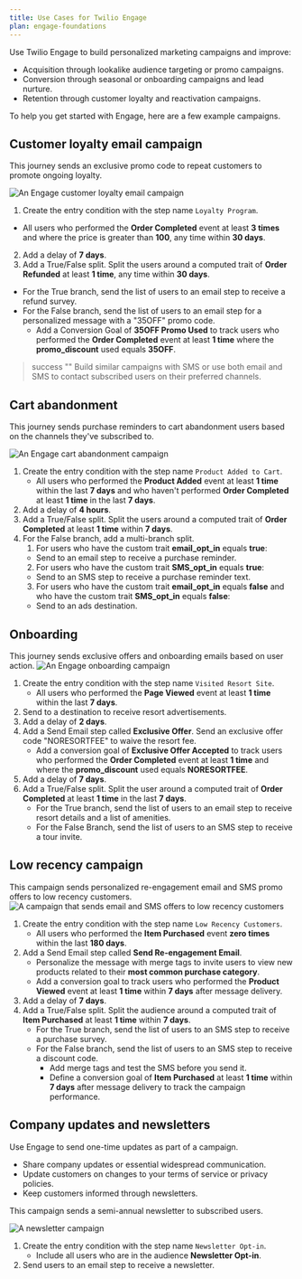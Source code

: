```yaml
---
title: Use Cases for Twilio Engage
plan: engage-foundations
---
```

Use Twilio Engage to build personalized marketing campaigns and improve:
- Acquisition through lookalike audience targeting or promo campaigns.
- Conversion through seasonal or onboarding campaigns and lead nurture.
- Retention through customer loyalty and reactivation campaigns.

To help you get started with Engage, here are a few example campaigns.

## Customer loyalty email campaign

This journey sends an exclusive promo code to repeat customers to promote ongoing loyalty.

![An Engage customer loyalty email campaign](images/loyalty-promo.png)
1. Create the entry condition with the step name `Loyalty Program`.
  - All users who performed the **Order Completed** event at least **3 times** and where the price is greater than **100**, any time within **30 days**.
2. Add a delay of **7 days**.
3. Add a True/False split. Split the users around a computed trait of **Order Refunded** at least **1 time**, any time within **30 days**.
  - For the True branch, send the list of users to an email step to receive a refund survey.
  - For the False branch, send the list of users to an email step for a personalized message with a "35OFF" promo code.
    - Add a Conversion Goal of **35OFF Promo Used** to track users who performed the **Order Completed** event at least **1 time** where the **promo_discount** used equals **35OFF**.

> success ""
> Build similar campaigns with SMS or use both email and SMS to contact subscribed users on their preferred channels.

## Cart abandonment
This journey sends purchase reminders to cart abandonment users based on the channels they've subscribed to.

![An Engage cart abandonment campaign](images/cart-abandonment.png)
1. Create the entry condition with the step name `Product Added to Cart`.
    - All users who performed the **Product Added** event at least **1 time** within the last **7 days** and who haven't performed **Order Completed** at least **1 time** in the last **7 days**.
2. Add a delay of **4 hours**.
3. Add a True/False split. Split the users around a computed trait of **Order Completed** at least **1 time** within **7 days**.
4. For the False branch, add a multi-branch split.
    1. For users who have the custom trait **email_opt_in** equals **true**:
      - Send to an email step to receive a purchase reminder.
    2. For users who have the custom trait **SMS_opt_in** equals **true**:
      - Send to an SMS step to receive a purchase reminder text.
    3. For users who have the custom trait **email_opt_in** equals **false** and who have the custom trait **SMS_opt_in** equals **false**:
      - Send to an ads destination.

## Onboarding
This journey sends exclusive offers and onboarding emails based on user action.
![An Engage onboarding campaign](images/onboarding.png)
1. Create the entry condition with the step name `Visited Resort Site`.
    - All users who performed the **Page Viewed** event at least **1 time** within the last **7 days**.
2. Send to a destination to receive resort advertisements.
3. Add a delay of **2 days**.
4. Add a Send Email step called **Exclusive Offer**. Send an exclusive offer code "NORESORTFEE" to waive the resort fee.
    - Add a conversion goal of **Exclusive Offer Accepted** to track users who performed the **Order Completed** event at least **1 time** and where the **promo_discount** used equals **NORESORTFEE**.
5. Add a delay of **7 days**.
6. Add a True/False split. Split the user around a computed trait of **Order Completed** at least **1 time** in the last **7 days**.
    - For the True branch, send the list of users to an email step to receive resort details and a list of amenities.
    - For the False Branch, send the list of users to an SMS step to receive a tour invite.

## Low recency campaign
This campaign sends personalized re-engagement email and SMS promo offers to low recency customers.
![A campaign that sends email and SMS offers to low recency customers](images/low-recency.png)
1. Create the entry condition with the step name `Low Recency Customers`.
    - All users who performed the **Item Purchased** event **zero times** within the last **180 days**.
2. Add a Send Email step called **Send Re-engagement Email**.
    - Personalize the message with merge tags to invite users to view new products related to their **most common purchase category**.
    - Add a conversion goal to track users who performed the **Product Viewed** event at least **1 time** within **7 days** after message delivery.
3. Add a delay of **7 days**.
4. Add a True/False split. Split the audience around a computed trait of **Item Purchased** at least **1 time** within **7 days**.
    - For the True branch, send the list of users to an SMS step to receive a purchase survey.
    - For the False branch, send the list of users to an SMS step to receive a discount code.
      - Add merge tags and test the SMS before you send it.
      - Define a conversion goal of **Item Purchased** at least **1 time** within **7 days** after message delivery to track the campaign performance.

## Company updates and newsletters
Use Engage to send one-time updates as part of a campaign.
  - Share company updates or essential widespread communication.
  - Update customers on changes to your terms of service or privacy policies.
  - Keep customers informed through newsletters.

This campaign sends a semi-annual newsletter to subscribed users.

![A newsletter campaign](images/newsletter.png)

1. Create the entry condition with the step name `Newsletter Opt-in`.
    - Include all users who are in the audience **Newsletter Opt-in**.
2. Send users to an email step to receive a newsletter.
